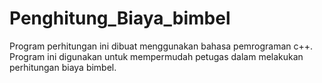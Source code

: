 # Penghitung_Biaya_bimbel
Program perhitungan ini dibuat menggunakan bahasa pemrograman c++. Program ini digunakan untuk mempermudah petugas dalam melakukan perhitungan biaya bimbel. 
